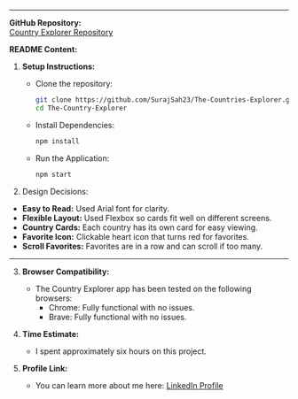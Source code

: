 
---

**GitHub Repository:**  
[Country Explorer Repository](https://github.com/SurajSah23/The-Countries-Explorer)

**README Content:**

1. **Setup Instructions:**
   - Clone the repository:
     ```bash
     git clone https://github.com/SurajSah23/The-Countries-Explorer.git
     cd The-Country-Explorer
     ```
   - Install Dependencies:
     ```bash
     npm install
     ```
   - Run the Application:
     ```bash
     npm start
     ```
     
2. Design Decisions:
- **Easy to Read:** Used Arial font for clarity.
- **Flexible Layout:** Used Flexbox so cards fit well on different screens.
- **Country Cards:** Each country has its own card for easy viewing.
- **Favorite Icon:** Clickable heart icon that turns red for favorites.
- **Scroll Favorites:** Favorites are in a row and can scroll if too many.

--- 

3. **Browser Compatibility:**
   - The Country Explorer app has been tested on the following browsers:
     - Chrome: Fully functional with no issues.
     - Brave: Fully functional with no issues.

4. **Time Estimate:**
   - I spent approximately six hours on this project.

5. **Profile Link:**
   - You can learn more about me here: [LinkedIn Profile](https://www.linkedin.com/in/suraj-sah-b350a42b9/)

